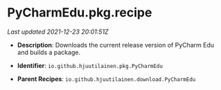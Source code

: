 # PyCharmEdu.pkg.recipe

_Last updated 2021-12-23 20:01:51Z_

- **Description**: Downloads the current release version of PyCharm Edu and builds a package.

- **Identifier**: `io.github.hjuutilainen.pkg.PyCharmEdu`

- **Parent Recipes**: `io.github.hjuutilainen.download.PyCharmEdu`
